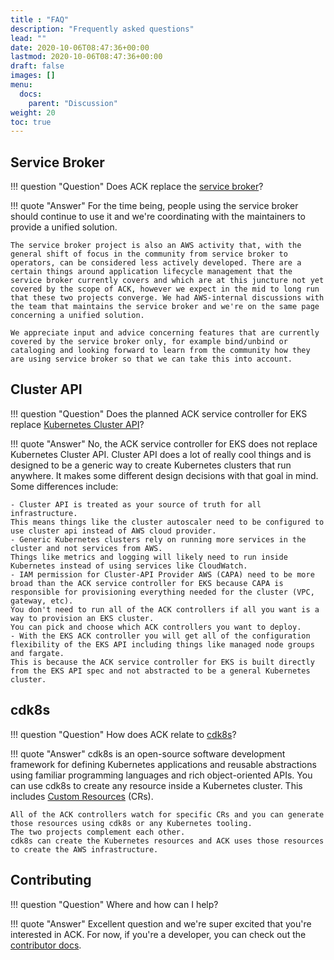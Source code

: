 ```yaml
---
title : "FAQ"
description: "Frequently asked questions"
lead: ""
date: 2020-10-06T08:47:36+00:00
lastmod: 2020-10-06T08:47:36+00:00
draft: false
images: []
menu: 
  docs:
    parent: "Discussion"
weight: 20
toc: true
---
```


## Service Broker

!!! question "Question"
    Does ACK replace the [service broker](https://svc-cat.io/)?

!!! quote "Answer"
    For the time being, people using the service broker should continue to use it and we're coordinating with the maintainers to provide a unified solution.

    The service broker project is also an AWS activity that, with the general shift of focus in the community from service broker to operators, can be considered less actively developed. There are a certain things around application lifecycle management that the service broker currently covers and which are at this juncture not yet covered by the scope of ACK, however we expect in the mid to long run that these two projects converge. We had AWS-internal discussions with the team that maintains the service broker and we're on the same page concerning a unified solution.

    We appreciate input and advice concerning features that are currently covered by the service broker only, for example bind/unbind or cataloging and looking forward to learn from the community how they are using service broker so that we can take this into account.

## Cluster API

!!! question "Question"
    Does the planned ACK service controller for EKS replace [Kubernetes Cluster API](https://github.com/kubernetes-sigs/cluster-api)?

!!! quote "Answer"
    No, the ACK service controller for EKS does not replace Kubernetes Cluster API.
    Cluster API does a lot of really cool things and is designed to be a generic way to create Kubernetes clusters that run anywhere.
    It makes some different design decisions with that goal in mind.
    Some differences include:

    - Cluster API is treated as your source of truth for all infrastructure.
    This means things like the cluster autoscaler need to be configured to use cluster api instead of AWS cloud provider.
    - Generic Kubernetes clusters rely on running more services in the cluster and not services from AWS.
    Things like metrics and logging will likely need to run inside Kubernetes instead of using services like CloudWatch.
    - IAM permission for Cluster-API Provider AWS (CAPA) need to be more broad than the ACK service controller for EKS because CAPA is responsible for provisioning everything needed for the cluster (VPC, gateway, etc).
    You don't need to run all of the ACK controllers if all you want is a way to provision an EKS cluster.
    You can pick and choose which ACK controllers you want to deploy.
    - With the EKS ACK controller you will get all of the configuration flexibility of the EKS API including things like managed node groups and fargate.
    This is because the ACK service controller for EKS is built directly from the EKS API spec and not abstracted to be a general Kubernetes cluster.

## cdk8s

!!! question "Question"
    How does ACK relate to [cdk8s](https://cdk8s.io/)?

!!! quote "Answer"
    cdk8s is an open-source software development framework for defining Kubernetes applications and reusable abstractions using familiar programming languages and rich object-oriented APIs.
    You can use cdk8s to create any resource inside a Kubernetes cluster.
    This includes [Custom Resources](https://kubernetes.io/docs/concepts/extend-kubernetes/api-extension/custom-resources/) (CRs).
    
    All of the ACK controllers watch for specific CRs and you can generate those resources using cdk8s or any Kubernetes tooling.
    The two projects complement each other.
    cdk8s can create the Kubernetes resources and ACK uses those resources to create the AWS infrastructure.

## Contributing

!!! question "Question"
    Where and how can I help?

!!! quote "Answer"
    Excellent question and we're super excited that you're interested in ACK.
    For now, if you're a developer, you can check out the [contributor docs](../../dev-docs/overview/).